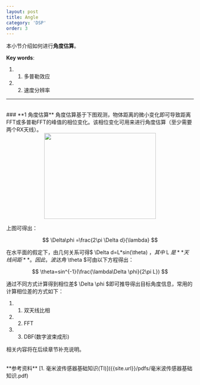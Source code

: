 ```yaml
---
layout: post
title: Angle
category: 'DSP'
order: 3
---
```


本小节介绍如何进行**角度估算**。

**Key words**:

1. 1. 多普勒效应
2. 2. 速度分辨率

_ _ _

<br>
### **1	角度估算**
角度估算基于下图观测，物体距离的微小变化即可导致距离FFT或多普勒FFT的峰值的相位变化。该相位变化可用来进行角度估算（至少需要两个RX天线）。

<br>
<div align=center>
<img src="{{site.url}}/images/angle-1.png" width="300" height="231" div align=center />
</div>

上图可得出：

$$ \Delta\phi =\frac{2\pi \Delta d}{\lambda} $$

在水平面的假定下，由几何关系可得$ \Delta d=L*sin(\theta) $，其中$ L $是**天线间距**。因此，波达角$ \theta $可由以下方程得出：

$$ \theta=sin^{-1}(\frac{\lambda\Delta \phi}{2\pi L}) $$

通过不同方式计算得到相位差$ \Delta \phi $即可推导得出目标角度信息，常用的计算相位差的方式如下：

1. 1. 双天线比相
2. 2. FFT
3. 3. DBF(数字波束成形)

相关内容将在后续章节补充说明。

<br>
**参考资料**
[1. 毫米波传感器基础知识(TI)]({{site.url}}/pdfs/毫米波传感器基础知识.pdf)


